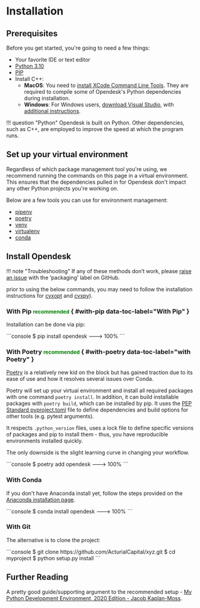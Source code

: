 # Installation

## Prerequisites

Before you get started, you're going to need a few things:

* Your favorite IDE or text editor
* [Python 3.10](https://www.python.org/downloads/)
* [PIP](https://pip.pypa.io/en/stable/installation/)
* Install C++:
  * **MacOS**: You need to [install XCode Command Line Tools](https://osxdaily.com/2014/02/12/install-command-line-tools-mac-os-x/). They are required to compile some of Opendesk's Python dependencies during installation.
  * **Windows**: For Windows users, [download Visual Studio](https://visualstudio.microsoft.com/thank-you-downloading-visual-studio/?sku=BuildTools&rel=16), with [additional instructions](https://docs.google.com/presentation/d/0B4GsMXCRaSSIOWpYQkstajlYZ0tPVkNQSElmTWh1dXFaYkJr/edit?usp=sharing&ouid=117107708911390632479&resourcekey=0-HEezB2NFstz1GjKDkroJSQ&rtpof=true&sd=true).

!!! question "Python"
    Opendesk is built on Python. Other dependencies, such as C++, are employed to improve the speed at which the program runs.

## Set up your virtual environment

Regardless of which package management tool you're using, we recommend running the commands on this page in a virtual environment. This ensures that the dependencies pulled in for Opendesk don't impact any other Python projects you're working on.

Below are a few tools you can use for environment management:

* [pipenv](https://pipenv-fork.readthedocs.io/en/latest/)
* [poetry](https://python-poetry.org/)
* [venv](https://docs.python.org/3/library/venv.html)
* [virtualenv](https://virtualenv.pypa.io/en/latest/)
* [conda](https://www.anaconda.com/distribution/)

## Install Opendesk

!!! note "Troubleshooting"
    If any of these methods don’t work, please [raise an issue](https://github.com/ActurialCapital/xyz/issues) with the ‘packaging’ label on GitHub.

prior to using the below commands, you may need to follow the installation instructions for [cvxopt](https://cvxopt.org/install/index.html#) and [cvxpy](https://www.cvxpy.org/install/)).

### With Pip <small style="color:green">recommended</small> { #with-pip data-toc-label="With Pip" }

Installation can be done via pip:

<div class="termy">
  ```console
  $ pip install opendesk
  ---> 100%
  ```
</div>

### With Poetry <small style="color:green">recommended</small> { #with-poetry data-toc-label="with Poetry" }

[Poetry](https://python-poetry.org/) is a relatively new kid on the block but has gained traction due to its ease of use and how it resolves several issues over Conda.

Poetry will set up your virtual environment and install all required packages with one command `poetry install`. In addition, it can build installable packages with `poetry build`, which can be installed by pip. It uses the [PEP Standard pyproject.toml](https://www.python.org/dev/peps/pep-0518/) file to define dependencies and build options for other tools (e.g. pytest arguments).

It respects `.python_version` files, uses a lock file to define specific versions of packages and pip to install them - thus, you have reproducible environments installed quickly.

The only downside is the slight learning curve in changing your workflow.

<div class="termy">
  ```console
  $ poetry add opendesk
  ---> 100%
  ```
</div>

### With Conda

If you don't have Anaconda install yet, follow the steps provided on the [Anaconda installation page](https://docs.anaconda.com/anaconda/install/windows/).

<div class="termy">
  ```console
  $ conda install opendesk
  ---> 100%
  ```
</div>


### With Git 

The alternative is to clone the project:

<div class="termy">
  ```console
  $ git clone https://github.com/ActurialCapital/xyz.git
  $ cd myproject
  $ python setup.py install
  ```
</div>

## Further Reading

A pretty good guide/supporting argument to the recommended setup - [My Python Development Environment, 2020 Edition - Jacob Kaplan-Moss](https://jacobian.org/2019/nov/11/python-environment-2020/).

